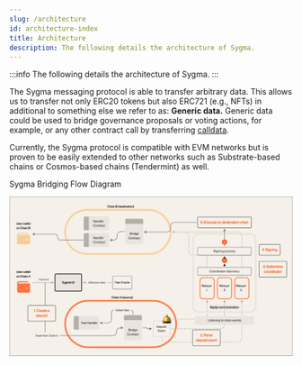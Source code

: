 ```yaml
---
slug: /architecture
id: architecture-index
title: Architecture
description: The following details the architecture of Sygma.
---
```


:::info
The following details the architecture of Sygma.
:::

The Sygma messaging protocol is able to transfer arbitrary data. This allows us to transfer not only ERC20 tokens but also ERC721 (e.g., NFTs) in additional to something else we refer to as: **Generic data.** Generic data could be used to bridge governance proposals or voting actions, for example, or any other contract call by transferring [calldata](https://ethereum.stackexchange.com/questions/52989/what-is-calldata).

Currently, the Sygma protocol is compatible with EVM networks but is proven to be easily extended to other networks such as Substrate-based chains or Cosmos-based chains (Tendermint) as well.


Sygma Bridging Flow Diagram&#x20;

![](<../../static/assets/Bridging Diagram.png>)
